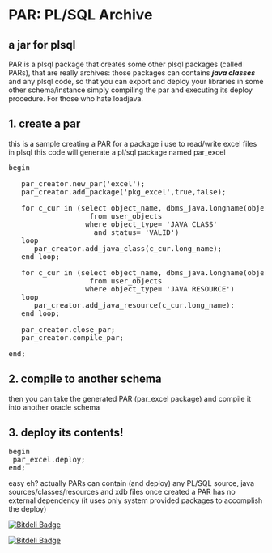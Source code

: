 PAR: PL/SQL Archive
=======

## a jar for plsql
PAR is a plsql package that creates some other plsql packages (called PARs),
that are really archives: those packages can contains ***java classes*** and any plsql code,
so that you can export and deploy your libraries in some other schema/instance 
simply compiling the par and executing its deploy procedure. For those who hate loadjava.


## 1. create a par
this is a sample creating a PAR for a package i use to read/write excel files in plsql
this code will generate a pl/sql package named par_excel

<pre>
begin
   
   par_creator.new_par('excel');
   par_creator.add_package('pkg_excel',true,false);
   
   for c_cur in (select object_name, dbms_java.longname(object_name) long_name 
                   from user_objects 
                  where object_type= 'JAVA CLASS'
                    and status= 'VALID') 
   loop
      par_creator.add_java_class(c_cur.long_name);
   end loop;
   
   for c_cur in (select object_name, dbms_java.longname(object_name) long_name 
                   from user_objects 
                  where object_type= 'JAVA RESOURCE') 
   loop
      par_creator.add_java_resource(c_cur.long_name);
   end loop;
   
   par_creator.close_par;
   par_creator.compile_par;
   
end;
</pre>


## 2. compile to another schema
then you can take the generated PAR (par_excel package) and compile it 
into another oracle schema

## 3. deploy its contents!

<pre>
begin
 par_excel.deploy;
end;
</pre>


easy eh?
actually PARs can contain (and deploy) any PL/SQL source, java sources/classes/resources and xdb files
once created a PAR has no external dependency (it uses only system provided packages to accomplish the deploy)

[![Bitdeli Badge](https://d2weczhvl823v0.cloudfront.net/aaaristo/par/trend.png)](https://bitdeli.com/free "Bitdeli Badge")


[![Bitdeli Badge](https://d2weczhvl823v0.cloudfront.net/aaaristo/par/trend.png)](https://bitdeli.com/free "Bitdeli Badge")

